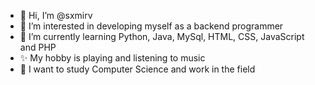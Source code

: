 - 👋 Hi, I’m @sxmirv
- 👀 I’m interested in developing myself as a backend programmer
- 🌱 I’m currently learning Python, Java, MySql, HTML, CSS, JavaScript and PHP
- ✨ My hobby is playing and listening to music 
- 🎯 I want to study Computer Science and work in the field

<!---
sxmirv/sxmirv is a ✨ special ✨ repository because its `README.md` (this file) appears on your GitHub profile.
You can click the Preview link to take a look at your changes.
--->
